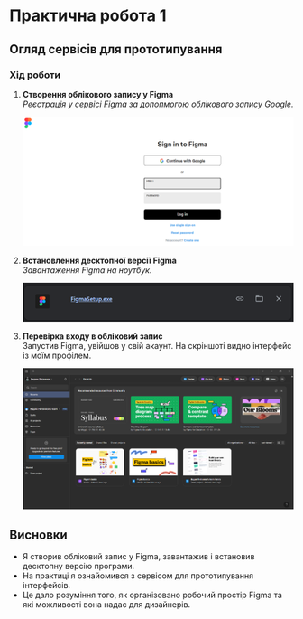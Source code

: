 # Практична робота 1
## Огляд сервісів для прототипування

### Хід роботи
1. **Створення облікового запису у Figma**  
   *Реєстрація у сервісі [Figma](https://www.figma.com) за допопмогою облікового запису Google.*

   ![Реєстрація у Figma](images/figma_signup.png)

2. **Встановлення десктопної версії Figma**  
   *Завантаження Figma на ноутбук.*

   ![Встановлення Figma](images/figma_install.png)




3. **Перевірка входу в обліковий запис**  
   Запустив Figma, увійшов у свій акаунт. На скріншоті видно інтерфейс із моїм профілем.  

   ![Інтерфейс Figma з обліковим записом](images/figma_loggedin.png)

## Висновки
- Я створив обліковий запис у Figma, завантажив і встановив десктопну версію програми.  
- На практиці я ознайомився з сервісом для прототипування інтерфейсів.  
- Це дало розуміння того, як організовано робочий простір Figma та які можливості вона надає для дизайнерів.  
